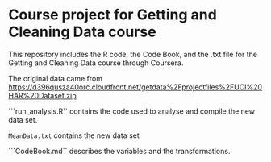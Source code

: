 # Course project for Getting and Cleaning Data course

This repository includes the R code, the Code Book, and the .txt file for the Getting and Cleaning Data course through Coursera.

The original data came from https://d396qusza40orc.cloudfront.net/getdata%2Fprojectfiles%2FUCI%20HAR%20Dataset.zip

```run_analysis.R`` contains the code used to analyse and compile the new data set.

```MeanData.txt``` contains the new data set

```CodeBook.md`` describes the variables and the transformations.
